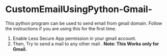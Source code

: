 # CustomEmailUsingPython-Gmail-
This python program can be used to send email from gmail domain.
Follow the instructions if you are using this for the first time.
 1. Enable Less Secure App permission in your gmail account.
 2. Then, Try to send a mail to any other mail .
**Note: This Works only for Gmail.**

